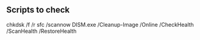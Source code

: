## Scripts to check
chkdsk /f /r 
sfc /scannow
DISM.exe /Cleanup-Image /Online /CheckHealth
/ScanHealth /RestoreHealth
